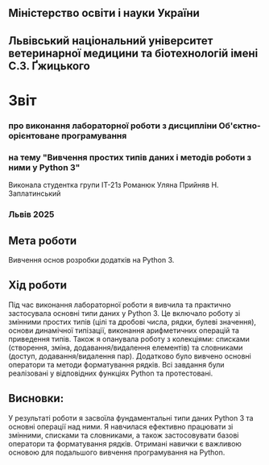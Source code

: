 ## Міністерство освіти і науки України

## Львівський національний університет ветеринарної медицини та біотехнологій імені С.З. Ґжицького

# Звіт
### про виконання лабораторної роботи з дисципліни Об'єктно-орієнтоване програмування
### на тему "Вивчення простих типів даних і методів роботи з ними у Python 3"
Виконала студентка групи ІТ-21з
Романюк Уляна
Прийняв Н. Заплатинський
### Львів 2025

## Мета роботи
Вивчення основ розробки додатків на Python 3.

## Хід роботи
Під час виконання лабораторної роботи я вивчила та практично застосувала основні типи даних у Python 3. Це включало 
роботу зі змінними простих типів (цілі та дробові числа, рядки, булеві значення), основи динамічної типізації, 
виконання арифметичних операцій та приведення типів. Також я опанувала роботу з колекціями: списками (створення, 
зміна, додавання/видалення елементів) та словниками (доступ, додавання/видалення пар). Додатково було вивчено основні 
оператори та методи форматування рядків. Всі завдання були реалізовані у відповідних функціях Python та протестовані.

## Висновки:
У результаті роботи я засвоїла фундаментальні типи даних Python 3 та основні операції над ними. Я навчилася ефективно 
працювати зі змінними, списками та словниками, а також застосовувати базові оператори та форматування рядків. Отримані 
навички є важливою основою для подальшого вивчення програмування на Python.